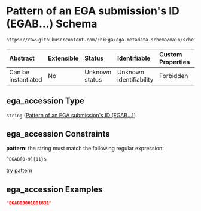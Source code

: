 # Pattern of an EGA submission's ID (EGAB...) Schema

```txt
https://raw.githubusercontent.com/EbiEga/ega-metadata-schema/main/schemas/EGA.submission.json#/properties/object_id/allOf/1/properties/ega_accession
```



| Abstract            | Extensible | Status         | Identifiable            | Custom Properties | Additional Properties | Access Restrictions | Defined In                                                                           |
| :------------------ | :--------- | :------------- | :---------------------- | :---------------- | :-------------------- | :------------------ | :----------------------------------------------------------------------------------- |
| Can be instantiated | No         | Unknown status | Unknown identifiability | Forbidden         | Allowed               | none                | [EGA.submission.json\*](../../../schemas/EGA.submission.json "open original schema") |

## ega\_accession Type

`string` ([Pattern of an EGA submission's ID (EGAB...)](ega-12-definitions-pattern-of-an-ega-submissions-id-egab.md))

## ega\_accession Constraints

**pattern**: the string must match the following regular expression:&#x20;

```regexp
^EGAB[0-9]{11}$
```

[try pattern](https://regexr.com/?expression=%5EEGAB%5B0-9%5D%7B11%7D%24 "try regular expression with regexr.com")

## ega\_accession Examples

```json
"EGAB00001001831"
```
